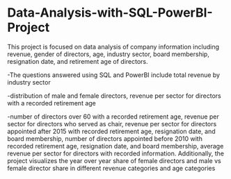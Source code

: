 # Data-Analysis-with-SQL-PowerBI-Project
This project is focused on data analysis of company information including revenue, gender of directors, age, industry sector, board membership, resignation date, and retirement age of directors. 

-The questions answered using SQL and PowerBI include total revenue by industry sector

-distribution of male and female directors, revenue per sector for directors with a recorded retirement age

-number of directors over 60 with a recorded retirement age, revenue per sector for directors who served as chair, revenue per sector for directors appointed after 2015 with recorded retirement age, resignation date, and board membership, number of directors appointed before 2010 with recorded retirement age, resignation date, and board membership, average revenue per sector for directors with recorded information. Additionally, the project visualizes the year over year share of female directors and male vs female director share in different revenue categories and age categories
